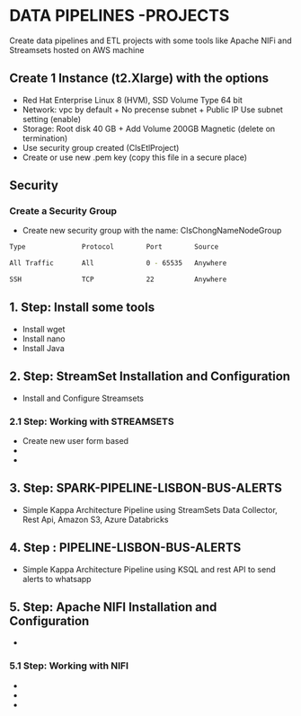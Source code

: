 # DATA PIPELINES -PROJECTS
Create data pipelines and ETL projects with some tools like Apache NIFi and Streamsets hosted on AWS machine


## Create 1 Instance (t2.Xlarge) with the options
* Red Hat Enterprise Linux 8 (HVM), SSD Volume Type 64 bit
* Network: vpc by default + No precense subnet + Public IP Use subnet  setting (enable)
* Storage: Root disk 40 GB + Add Volume 200GB Magnetic (delete on termination)
* Use security group created (ClsEtlProject)
* Create or use new .pem key (copy this file in a secure place)

## Security

### Create a Security Group

* Create new security group with the name: ClsChongNameNodeGroup
```bash
Type              Protocol        Port        Source

All Traffic       All             0 - 65535   Anywhere   

SSH               TCP             22          Anywhere
```

## 1. Step: Install some tools
  * Install wget
  * Install nano
  * Install Java

## 2. Step: StreamSet Installation and Configuration
  * Install and Configure Streamsets 
  
### 2.1 Step: Working with STREAMSETS
  * Create new user form based 
  * 
  *  
  
## 3. Step: SPARK-PIPELINE-LISBON-BUS-ALERTS
  * Simple Kappa Architecture Pipeline using StreamSets Data Collector, Rest Api, Amazon S3, Azure Databricks
  
## 4. Step : PIPELINE-LISBON-BUS-ALERTS 
  * Simple Kappa Architecture Pipeline using KSQL and rest API to send alerts to whatsapp
  
## 5. Step: Apache NIFI Installation and Configuration
  * 
  
### 5.1 Step: Working with NIFI
  *  
  * 
  *
  


